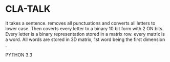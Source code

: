 CLA-TALK
========

It takes a sentence. removes all punctuations and converts all letters to lower case. Then coverts every letter to a binary 10 bit form with 2 ON bits. Every letter is a binary representation stored in a matrix row. every matrix is a word. All words are stored in 3D matrix, 1st word being the first dimension .

PYTHON 3.3
